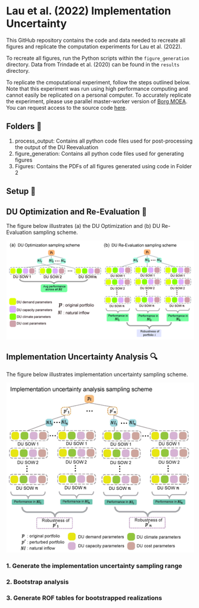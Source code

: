 # Lau et al. (2022) Implementation Uncertainty
This GitHub repository contains the code and data needed to recreate all figures and replicate the computation experiments for Lau et al. (2022). 

To recreate all figures, run the Python scripts within the `figure_generation` directory. Data from Trindade et al. (2020) can be found in the `results` directory. 

To replicate the cmoputational experiment, follow the steps outlined below. Note that this experiment was run using high performance computing and cannot easily be replicated on a personal computer. To accurately replicate the experiment, please use parallel master-worker version of [Borg MOEA](http://borgmoea.org). You can request access to the source code [here](http://borgmoea.org/#contact).

## Folders :file_folder:
1. process_output: Contains all python code files used for post-processing the output of the DU Reevaluation
2. figure_generation: Contains all python code files used for generating figures
3. Figures: Contains the PDFs of all figures generated using code in Folder 2

## Setup :hammer:


## DU Optimization and Re-Evaluation :dart:
The figure below illustrates (a) the DU Optimization and (b) DU Re-Evaluation sampling scheme.

<img src="Figures/sampling_DU.jpg" width="600">


## Implementation Uncertainty Analysis :mag:
The figure below illustrates implementation uncertainty sampling scheme.

<img src="Figures/sampling_IU.jpg" width="600">

### 1. Generate the implementation uncertainty sampling range
### 2. Bootstrap analysis
### 3. Generate ROF tables for bootstrapped realizations
